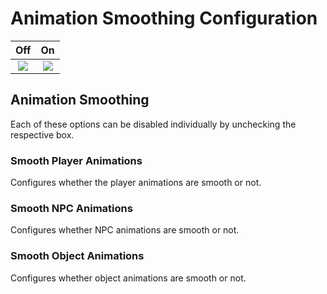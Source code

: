 # Animation Smoothing Configuration

Off | On
:--------------------------------:|:--------------------------------:
![](https://user-images.githubusercontent.com/40111569/55207476-3bbb5880-51a8-11e9-9472-22eabd8c1e71.gif) | ![](https://user-images.githubusercontent.com/40111569/55207475-3bbb5880-51a8-11e9-95f4-2b36d0604f7c.gif)

## Animation Smoothing
Each of these options can be disabled individually by unchecking the respective box.

### Smooth Player Animations

Configures whether the player animations are smooth or not.

### Smooth NPC Animations

Configures whether NPC animations are smooth or not.

### Smooth Object Animations

Configures whether object animations are smooth or not.